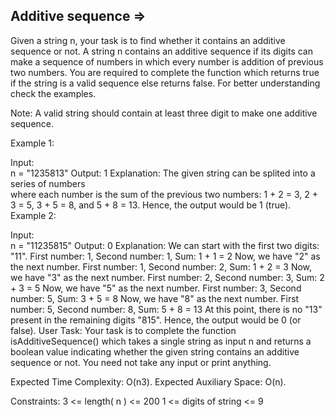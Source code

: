 Additive sequence  =>
-----------------


Given a string n, your task is to find whether it contains an additive sequence or not. A string n contains an additive sequence if its digits can make a sequence of numbers in which every number is addition of previous two numbers. You are required to complete the function which returns true if the string is a valid sequence else returns false. For better understanding check the examples.

Note: A valid string should contain at least three digit to make one additive sequence. 

Example 1:

Input:  
n = "1235813"
Output: 
1
Explanation: 
The given string can be splited into a series of numbers  
where each number is the sum of the previous two numbers: 
1 + 2 = 3, 2 + 3 = 5, 3 + 5 = 8, and 5 + 8 = 13. Hence, the output would be 1 (true).
Example 2:

Input:  
n = "11235815"
Output: 
0
Explanation: 
We can start with the first two digits: "11".
First number: 1, Second number: 1, Sum: 1 + 1 = 2
Now, we have "2" as the next number.
First number: 1, Second number: 2, Sum: 1 + 2 = 3
Now, we have "3" as the next number.
First number: 2, Second number: 3, Sum: 2 + 3 = 5
Now, we have "5" as the next number.
First number: 3, Second number: 5, Sum: 3 + 5 = 8
Now, we have "8" as the next number.
First number: 5, Second number: 8, Sum: 5 + 8 = 13
At this point, there is no "13" present in the remaining digits "815". Hence, the output would be 0 (or false).
User Task: 
Your task is to complete the function isAdditiveSequence() which takes a single string as input n and returns a boolean value indicating whether the given string contains an additive sequence or not. You need not take any input or print anything.

Expected Time Complexity: O(n3).
Expected Auxiliary Space: O(n).

Constraints:
3 <= length( n ) <= 200
1 <= digits of string <= 9
